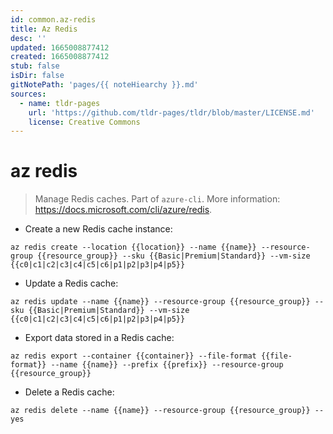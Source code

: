 ```yaml
---
id: common.az-redis
title: Az Redis
desc: ''
updated: 1665008877412
created: 1665008877412
stub: false
isDir: false
gitNotePath: 'pages/{{ noteHiearchy }}.md'
sources:
  - name: tldr-pages
    url: 'https://github.com/tldr-pages/tldr/blob/master/LICENSE.md'
    license: Creative Commons
---
```

# az redis

> Manage Redis caches.
> Part of `azure-cli`.
> More information: <https://docs.microsoft.com/cli/azure/redis>.

- Create a new Redis cache instance:

`az redis create --location {{location}} --name {{name}} --resource-group {{resource_group}} --sku {{Basic|Premium|Standard}} --vm-size {{c0|c1|c2|c3|c4|c5|c6|p1|p2|p3|p4|p5}}`

- Update a Redis cache:

`az redis update --name {{name}} --resource-group {{resource_group}} --sku {{Basic|Premium|Standard}} --vm-size {{c0|c1|c2|c3|c4|c5|c6|p1|p2|p3|p4|p5}}`

- Export data stored in a Redis cache:

`az redis export --container {{container}} --file-format {{file-format}} --name {{name}} --prefix {{prefix}} --resource-group {{resource_group}}`

- Delete a Redis cache:

`az redis delete --name {{name}} --resource-group {{resource_group}} --yes`

